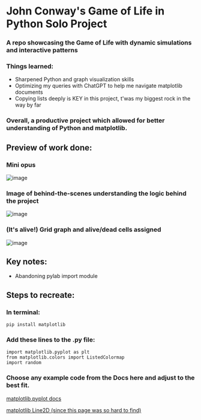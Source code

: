 # John Conway's Game of Life in Python Solo Project 
### A repo showcasing the Game of Life with dynamic simulations and interactive patterns

### Things learned:
* Sharpened Python and graph visualization skills
* Optimizing my queries with ChatGPT to help me navigate matplotlib documents
* Copying lists deeply is KEY in this project, t'was my biggest rock in the way by far

### Overall, a productive project which allowed for better understanding of Python and matplotlib.

## Preview of work done:
### Mini opus
![image](https://github.com/tuskydev/Python-Game-of-Life/assets/52723004/63774060-3ad3-436d-9a09-43c7a71929b8)

### Image of behind-the-scenes understanding the logic behind the project
![image](https://github.com/tuskydev/Python-Game-of-Life/assets/52723004/44a57c00-bc9c-4f09-8b7a-e05ba0d1bfad)

### (It's alive!) Grid graph and alive/dead cells assigned 
![image](https://github.com/tuskydev/Python-Game-of-Life/assets/52723004/7867a4c8-8213-47f0-9508-8e8169c4d658)


## Key notes:
* Abandoning pylab import module

## Steps to recreate:

### In terminal:
`
pip install matplotlib
`

### Add these lines to the .py file:
```
import matplotlib.pyplot as plt
from matplotlib.colors import ListedColormap
import random
```

### Choose any example code from the Docs here and adjust to the best fit.

[matplotlib,pyplot docs](https://matplotlib.org/3.5.3/api/_as_gen/matplotlib.pyplot.html)

[matplotlib Line2D (since this page was so hard to find)](https://matplotlib.org/stable/api/_as_gen/matplotlib.lines.Line2D.html)
